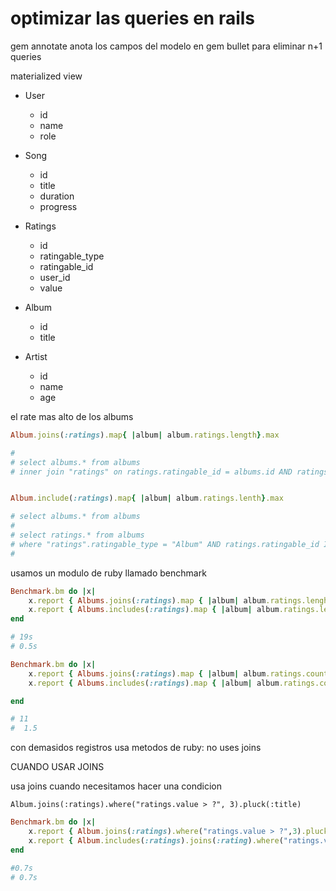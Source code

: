 
# optimizar las queries en rails


gem annotate       anota los campos del modelo en
gem bullet para eliminar  n+1 queries

materialized view


- User
  + id
  + name
  + role

- Song
  + id
  + title
  + duration
  + progress

- Ratings
  + id
  + ratingable_type
  + ratingable_id
  + user_id
  + value

- Album
  + id
  + title

- Artist
  + id
  + name
  + age


el rate mas alto de los albums

```ruby
Album.joins(:ratings).map{ |album| album.ratings.length}.max

#
# select albums.* from albums
# inner join "ratings" on ratings.ratingable_id = albums.id AND ratings.ratingable_type = 'Album'


Album.include(:ratings).map{ |album| album.ratings.lenth}.max

# select albums.* from albums
#
# select ratings.* from albums
# where "ratings".ratingable_type = "Album" AND ratings.ratingable_id IN (1,2,3,4,5,6,7,8,9,...)
#
```

usamos un modulo de ruby llamado benchmark

```ruby
Benchmark.bm do |x|
	x.report { Albums.joins(:ratings).map { |album| album.ratings.lenght}.max }
	x.report { Albums.includes(:ratings).map { |album| album.ratings.lenght}.max }
end

# 19s
# 0.5s
```

```ruby
Benchmark.bm do |x|
	x.report { Albums.joins(:ratings).map { |album| album.ratings.count}.max }
	x.report { Albums.includes(:ratings).map { |album| album.ratings.count}.max }

end

# 11
#  1.5
```

con demasidos registros usa metodos de ruby: no uses joins

CUANDO USAR JOINS

usa joins cuando necesitamos hacer una condicion

```
Album.joins(:ratings).where("ratings.value > ?", 3).pluck(:title)
```

```ruby
Benchmark.bm do |x|
	x.report { Album.joins(:ratings).where("ratings.value > ?",3).pluck(:title) }
	x.report { Album.includes(:ratings).joins(:rating).where("ratings.value > ?",3).pluck(:title)}
end

#0.7s
# 0.7s

```




